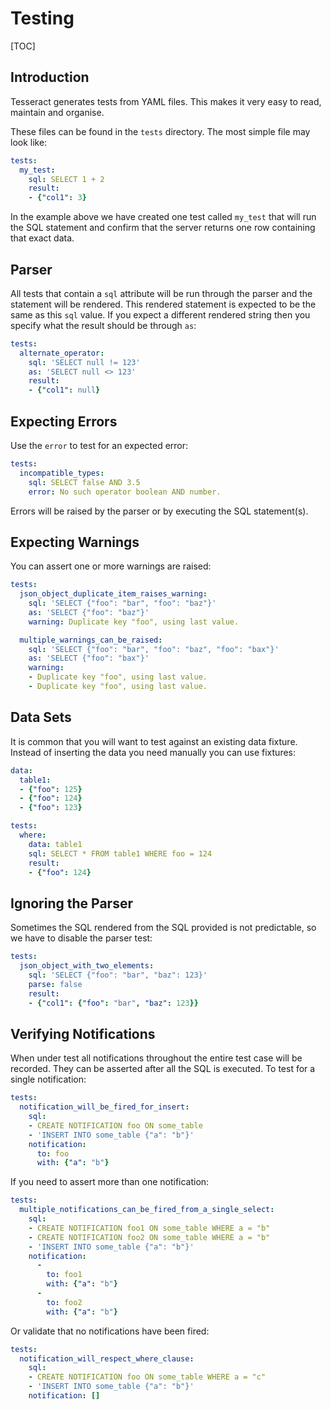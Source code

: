 Testing
=======

[TOC]


Introduction
------------

Tesseract generates tests from YAML files. This makes it very easy to read,
maintain and organise.

These files can be found in the `tests` directory. The most simple file may look
like:

```yml
tests:
  my_test:
    sql: SELECT 1 + 2
    result:
    - {"col1": 3}
```

In the example above we have created one test called `my_test` that will run the
SQL statement and confirm that the server returns one row containing that exact
data.

Parser
------

All tests that contain a `sql` attribute will be run through the parser and the
statement will be rendered. This rendered statement is expected to be the same
as this `sql` value. If you expect a different rendered string then you specify
what the result should be through `as`:

```yml
tests:
  alternate_operator:
    sql: 'SELECT null != 123'
    as: 'SELECT null <> 123'
    result:
    - {"col1": null}
```

Expecting Errors
----------------

Use the `error` to test for an expected error:

```yml
tests:
  incompatible_types:
    sql: SELECT false AND 3.5
    error: No such operator boolean AND number.
```

Errors will be raised by the parser or by executing the SQL statement(s).

Expecting Warnings
------------------

You can assert one or more warnings are raised:

```yml
tests:
  json_object_duplicate_item_raises_warning:
    sql: 'SELECT {"foo": "bar", "foo": "baz"}'
    as: 'SELECT {"foo": "baz"}'
    warning: Duplicate key "foo", using last value.

  multiple_warnings_can_be_raised:
    sql: 'SELECT {"foo": "bar", "foo": "baz", "foo": "bax"}'
    as: 'SELECT {"foo": "bax"}'
    warning:
    - Duplicate key "foo", using last value.
    - Duplicate key "foo", using last value.
```

Data Sets
---------

It is common that you will want to test against an existing data fixture.
Instead of inserting the data you need manually you can use fixtures:

```yml
data:
  table1:
  - {"foo": 125}
  - {"foo": 124}
  - {"foo": 123}

tests:
  where:
    data: table1
    sql: SELECT * FROM table1 WHERE foo = 124
    result:
    - {"foo": 124}
```

Ignoring the Parser
-------------------

Sometimes the SQL rendered from the SQL provided is not predictable, so we have
to disable the parser test:

```yml
tests:
  json_object_with_two_elements:
    sql: 'SELECT {"foo": "bar", "baz": 123}'
    parse: false
    result:
    - {"col1": {"foo": "bar", "baz": 123}}
```


Verifying Notifications
-----------------------

When under test all notifications throughout the entire test case will be
recorded. They can be asserted after all the SQL is executed. To test for a
single notification:

```yml
tests:
  notification_will_be_fired_for_insert:
    sql:
    - CREATE NOTIFICATION foo ON some_table
    - 'INSERT INTO some_table {"a": "b"}'
    notification:
      to: foo
      with: {"a": "b"}
```

If you need to assert more than one notification:

```yml
tests:
  multiple_notifications_can_be_fired_from_a_single_select:
    sql:
    - CREATE NOTIFICATION foo1 ON some_table WHERE a = "b"
    - CREATE NOTIFICATION foo2 ON some_table WHERE a = "b"
    - 'INSERT INTO some_table {"a": "b"}'
    notification:
      -
        to: foo1
        with: {"a": "b"}
      -
        to: foo2
        with: {"a": "b"}
```

Or validate that no notifications have been fired:

```yml
tests:
  notification_will_respect_where_clause:
    sql:
    - CREATE NOTIFICATION foo ON some_table WHERE a = "c"
    - 'INSERT INTO some_table {"a": "b"}'
    notification: []
```
